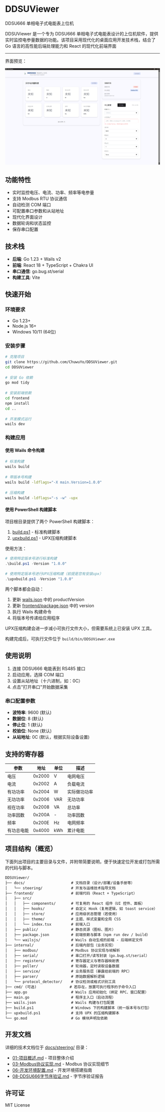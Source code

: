 # DDSUViewer

DDSU666 单相电子式电能表上位机

DDSUViewer 是一个专为 DDSU666 单相电子式电能表设计的上位机软件，提供实时监控电参量数据的功能。该项目采用现代化的桌面应用开发技术栈，结合了 Go 语言的高性能后端处理能力和 React 的现代化前端界面

---

界面预览：

![界面预览](docs/image.png)

## 功能特性

- 实时监控电压、电流、功率、频率等电参量
- 支持 Modbus RTU 协议通信
- 自动检测 COM 端口
- 可配置串口参数和从站地址
- 现代化界面设计
- 数据轮询和状态监控
- 保存串口配置

## 技术栈

- **后端**: Go 1.23 + Wails v2
- **前端**: React 18 + TypeScript + Chakra UI
- **串口通信**: go.bug.st/serial
- **构建工具**: Vite

## 快速开始

### 环境要求

- Go 1.23+
- Node.js 16+
- Windows 10/11 (64位)

### 安装步骤

```bash
# 克隆项目
git clone https://github.com/ChuwuYo/DDSUViewer.git
cd DDSUViewer

# 安装 Go 依赖
go mod tidy

# 安装前端依赖
cd frontend
npm install
cd ..

# 开发模式运行
wails dev
```

### 构建应用

#### 使用 Wails 命令构建

```bash
# 标准构建
wails build

# 带版本号构建
wails build -ldflags="-X main.Version=1.0.0"

# 压缩构建
wails build -ldflags="-s -w" -upx
```

#### 使用 PowerShell 构建脚本

项目根目录提供了两个 PowerShell 构建脚本：

1. [build.ps1](build.ps1) - 标准构建脚本
2. [upxbuild.ps1](upxbuild.ps1) - UPX压缩构建脚本

使用方法：

```powershell
# 使用特定版本号进行标准构建
.\build.ps1 -Version "1.0.0"

# 使用特定版本号进行UPX压缩构建（前提是您有安装upx）
.\upxbuild.ps1 -Version "1.0.0"
```

两个脚本都会自动：
1. 更新 [wails.json](wails.json) 中的 productVersion
2. 更新 [frontend/package.json](frontend/package.json) 中的 version
3. 执行 Wails 构建命令
4. 将版本号传递给应用程序

UPX压缩构建会进一步减小可执行文件大小，但需要系统上已安装 UPX 工具。

构建完成后，可执行文件位于 `build/bin/DDSUViewer.exe`

## 使用说明

1. 连接 DDSU666 电能表到 RS485 接口
2. 启动应用，选择 COM 端口
3. 设置从站地址（十六进制，如：0C）
4. 点击"打开串口"开始数据采集

### 串口配置参数

- **波特率**: 9600 (默认)
- **数据位**: 8 (默认)
- **停止位**: 1 (默认)
- **校验位**: None (默认)
- **从站地址**: 0C (默认，根据实际设备设置)

## 支持的寄存器

| 参数 | 地址 | 单位 | 描述 |
|------|------|------|------|
| 电压 | 0x2000 | V | 电网电压 |
| 电流 | 0x2002 | A | 负载电流 |
| 有功功率 | 0x2004 | W | 实际做功功率 |
| 无功功率 | 0x2006 | VAR | 无功功率 |
| 视在功率 | 0x2008 | VA | 总功率 |
| 功率因数 | 0x200A | - | 功率因数 |
| 频率 | 0x200E | Hz | 电网频率 |
| 有功总电能 | 0x4000 | kWh | 累计电能 |

## 项目结构（概览）
下面列出项目的主要目录与文件，并附带简要说明，便于快速定位开发或打包所需的代码与脚本。

```
DDSUViewer/
├── docs/                     # 文档目录（设计/部署/设备手册等）
│   └── steering/             # 开发与运维技术指导文档
├── frontend/                 # 前端代码（React + TypeScript）
│   ├── src/
│   │   ├── components/       # 可复用的 React 组件（UI 控件、面板）
│   │   ├── hooks/            # 自定义 Hook（复用逻辑，如 toast service）
│   │   ├── store/            # 应用级状态管理（若使用）
│   │   ├── theme/            # 主题、样式变量和全局 CSS
│   │   └── index.tsx         # 前端入口
│   ├── public/               # 静态资源（图标、图片）
│   ├── package.json          # 前端依赖与脚本（npm run dev / build）
│   └── wailsjs/              # Wails 自动生成的前端 - 后端绑定文件
├── internal/                 # 后端内部包（业务实现）
│   ├── modbus/               # Modbus 协议实现与帧解析
│   ├── serial/               # 串口打开/读写封装（go.bug.st/serial）
│   ├── registers/            # 寄存器定义与寄存器映射表
│   ├── poller/               # 轮询器，定时读取设备数据
│   ├── service/              # 业务服务层（暴露给前端的 RPC）
│   ├── parser/               # 原始数据解析逻辑
│   └── protocol_detector/    # 协议检测或格式识别工具
├── cmd/ (可选)               # 若存在，放置可执行程序的子命令入口
├── app.go                    # Wails 应用初始化（绑定 RPC、窗口配置）
├── main.go                   # 程序主入口（启动流程）
├── wails.json                # Wails 构建与打包配置
├── build.ps1                 # Windows 下的构建脚本（统一版本号与打包）
├── upxbuild.ps1              # 支持 UPX 的压缩构建脚本
└── go.mod                    # Go 模块声明及依赖
```

## 开发文档

详细的技术文档位于 [docs/steering/](docs/steering/) 目录：

- [01-项目概述.md](docs/steering/01-项目概述.md) - 项目整体介绍
- [03-Modbus协议实现.md](docs/steering/03-Modbus协议实现.md) - Modbus 协议实现细节
- [06-开发环境配置.md](docs/steering/06-开发环境配置.md) - 开发环境搭建指南
- [08-DDSU666字节序验证.md](docs/steering/08-DDSU666字节序验证.md) - 字节序验证报告

## 许可证

MIT License